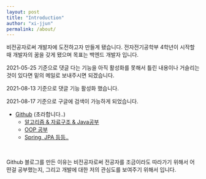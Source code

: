 ```yaml
---
layout: post
title: "Introduction"
author: "xi-jjun"
permalink: /about/
---
```


비전공자로써 개발자에 도전하고자 만들게 됐습니다. 전자전기공학부 4학년이 시작할 때 개발자의 꿈을 갖게 됐으며 목표는 백엔드 개발자 입니다.

2021-05-25 기준으로 댓글 다는 기능을 아직 활성화를 못해서 틀린 내용이나 거슬리는 것이 있다면 밑의 메일로 보내주시면 되겠습니다.

2021-08-13 기준으로 댓글 기능 활성화 했습니다.

2021-08-17 기준으로 구글에 검색이 가능하게 되었습니다.

* [Github](https://github.com/xi-jjun) (초라합니다..)
  * [알고리즘 & 자료구조 & Java공부](https://github.com/xi-jjun/data-structure-and-algorithm)
  * [OOP 공부](https://github.com/xi-jjun/oop-practice)
  * [Spring, JPA 등등..]()


<br>

Github 블로그를 만든 이유는 비전공자로써 전공자를 조금이라도 따라가기 위해서 어떤걸 공부했는지, 그리고 개발에 대한 저의 관심도를 보여주기 위해서 입니다.

